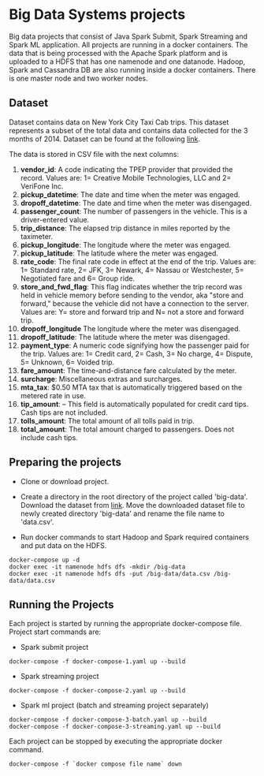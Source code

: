 # Big Data Systems projects

Big data projects that consist of Java Spark Submit, Spark Streaming and Spark ML application. All projects are running in a docker containers. The data that is being processed with the Apache Spark platform and is uploaded to a HDFS that has one namenode and one datanode. Hadoop, Spark and Cassandra DB are also running inside a docker containers. There is one master node and two worker nodes.

## Dataset
Dataset contains data on New York City Taxi Cab trips. This dataset represents a subset of the total data and contains data collected for the 3 months of 2014. Dataset can be found at the following [link](https://www.kaggle.com/kentonnlp/2014-new-york-city-taxi-trips?select=nyc_taxi_data_2014.csv).

The data is stored in CSV file with the next columns:
1. **vendor_id**:	A code indicating the TPEP provider that provided the record. Values are: 1= Creative Mobile Technologies, LLC and 2= VeriFone Inc.
2. **pickup_datetime**:	The date and time when the meter was engaged.
3. **dropoff_datetime**:	The date and time when the meter was disengaged.
4. **passenger_count**:	The number of passengers in the vehicle. This is a driver-entered value.
5. **trip_distance**:	The elapsed trip distance in miles reported by the taximeter.
6. **pickup_longitude**:    The longitude where the meter was engaged.
7. **pickup_latitude**:	The latitude where the meter was engaged.
8. **rate_code**:	The final rate code in effect at the end of the trip. Values are: 1= Standard rate, 2= JFK, 3= Newark, 4= Nassau or Westchester, 5= Negotiated fare and 6= Group ride.
9. **store_and_fwd_flag**:	This flag indicates whether the trip record was held in vehicle memory before sending to the vendor, aka "store and forward," because the vehicle did not have a connection to the server. Values are: Y= store and forward trip and N= not a store and forward trip.
10. **dropoff_longitude**	The longitude where the meter was disengaged.
11. **dropoff_latitude**:	The latitude where the meter was disengaged.
12. **payment_type**:	A numeric code signifying how the passenger paid for the trip. Values are: 1= Credit card, 2= Cash, 3= No charge, 4= Dispute, 5= Unknown, 6= Voided trip.
13. **fare_amount**:	The time-and-distance fare calculated by the meter.
14. **surcharge**: Miscellaneous extras and surcharges.
15. **mta_tax**:	$0.50 MTA tax that is automatically triggered based on the metered rate in use.
16. **tip_amount**:	– This field is automatically populated for credit card tips. Cash tips are not included.
17. **tolls_amount**:	The total amount of all tolls paid in trip.
18. **total_amount**:	The total amount charged to passengers. Does not include cash tips.

## Preparing the projects

- Clone or download project.

- Create a directory in the root directory of the project called 'big-data'. Download the dataset from [link](https://www.kaggle.com/kentonnlp/2014-new-york-city-taxi-trips?select=nyc_taxi_data_2014.csv). Move the downloaded dataset file to newly created directory 'big-data' and rename the file name to 'data.csv'.

- Run docker commands to start Hadoop and Spark required containers and put data on the HDFS.
```
docker-compose up -d
docker exec -it namenode hdfs dfs -mkdir /big-data
docker exec -it namenode hdfs dfs -put /big-data/data.csv /big-data/data.csv
```

## Running the Projects 

Each project is started by running the appropriate docker-compose file. Project start commands are:

- Spark submit project
```
docker-compose -f docker-compose-1.yaml up --build
```

- Spark streaming project
```
docker-compose -f docker-compose-2.yaml up --build
```

- Spark ml project (batch and streaming project separately)
```
docker-compose -f docker-compose-3-batch.yaml up --build
docker-compose -f docker-compose-3-streaming.yaml up --build
```

Each project can be stopped by executing the appropriate docker command.
```
docker-compose -f `docker compose file name` down
```